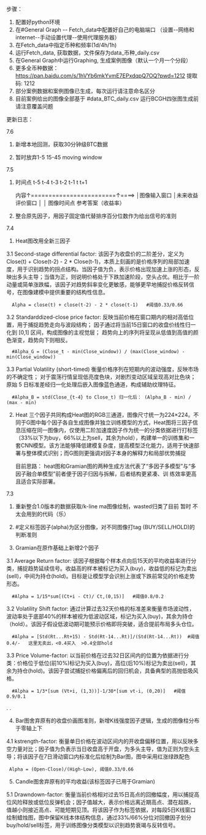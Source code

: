 
步骤：
1. 配置好python环境
2. 在#General Graph -- Fetch_data中配置好自己的电脑端口 （设置--网络和internet--手动设置代理--使用代理服务器）
3. 在Fetch_data中指定币种和频率(1d/4h/1h)
4. 运行Fetch_data, 获取数据，文件保存为data_币种_daily.csv
5. 在General Graph中运行Graphing, 生成案例图像（默认一个月一个分段）
6. 更多全币种数据： https://pan.baidu.com/s/1hVYb6mkYvmE7EPxdqpQ7OQ?pwd=1212 提取码: 1212 
7. 部分案例数据和案例图像已生成，每次运行请注意命名区分
8. 目前案例给出的图像全部基于 #data_BTC_daily.csv 运行BCGH四张图生成前请注意覆盖问题



更新日志：

7.6
1. 新增本地回测，获取30分钟级BTC数据


2. 暂时放弃1-5 15-45 moving window



7.5

1. 时间点   t-5  t-4  t-3  t-2  t-1  t  t+1

    内容↑========================↑====>
          │图像输入窗口         │未来收益评价窗口
          │                    │
          图像时间点            参考答案（收益率）

3. 整合原先因子，用因子固定值代替排序百分位数作为给出信号的准则


7.4

1. Heat图改用全新三因子
  
 3.1 Second-stage differential factor: 
      该因子为收盘价的二阶差分，定义为 Close(t) + Close(t-2) - 2 * Close(t-1)，本质上刻画的是价格序列的局部加速度，用于识别趋势的拐点结构。当因子值为负，表示价格出现加速上涨的形态，反映出多头主导；当值为正，则说明价格处于下跌加速阶段，空头占优。相比于一阶动量或简单涨跌幅，该因子对趋势斜率变化更敏感，能够更早地捕捉价格反转信号，在图像建模中提供重要的结构性信息。

      Alpha = close(t) + close(t-2) - 2 * close(t-1)   #阈值0.33/0.66

 3.2 Standarddized-close price factor:
      反映当前价格在窗口期内的相对高低位置，用于捕捉趋势走向与波段结构； 
      因子通过将当前15日窗口的收盘价线性归一化到 [0,1] 区间，构成图像的主视觉层；
      趋势向上的序列将呈现从低值到高值的颜色渐变，趋势向下则相反。
    
      #Alpha_G = (Close_t - min(Close_window)) / (max(Close_window) - min(Close_window))

 3.3 Partial Volatility (short-timed)
      衡量价格序列在短期内的波动强度，反映市场的不确定性；
      对于震荡行情呈现低亮度色块，对剧烈变动区域呈现高对比色块； 
      原始 5 日标准差经归一化处理后嵌入图像蓝色通道，构成辅助纹理特征。 
      
      #Alpha_B = std(Close_{t-4} to Close_t) 归一化后： (Alpha_B - min) / (max - min)

2. Heat 三个因子共同构成Heat图的RGB三通道，图像尺寸统一为224×224。不同于G图中每个因子各自生成图像并独立训练模型的方式，Heat图将三因子信息压缩在同一图像内，仅使用二阶加速度因子作为统一的分类依据进行打标签（33%以下为buy，66%以上为sell，其余为hold），构建单一的训练集和一套CNN模型。该方法能够降低建模复杂度，提高模型泛化能力，适用于快速部署与整体模式识别；而G图则更强调对因子本身的解释力和局部优势捕捉

   目前思路： heat图和Gramian图的两种生成方法代表了“多因子多模型”与“多因子融合单模型”前者便于因子归因与拆解，后者结构更紧凑、训 练效率更高且适合实际部署。




7.3
1. 重新整合1.0版本的数据获取/k-line ma图像绘制，wasted归类了目前 暂时 不太会用到的代码（乐）

2. #定义标签因子(alpha)为区分图像，对不同图像打tag (BUY/SELL/HOLD)的判断准则

3. Gramian在原作基础上新增2个因子  
   
   
 3.1 Average Return factor:
      该因子根据每个样本点向后15天的平均收益率进行分类，捕捉趋势延续信号。收益高的样本被标记为买入(buy)，收益低的标记为卖出(sell)，中间为持仓(hold)。目标是让模型学会识别上涨或下跌前常见的价格走势形态。
      
      #Alpha = 1/15*sum[(Ct+i - Ct)/ Ct,(0,15)]   #阈值0.8/0.2

 3.2 Volatility Shift factor:
     通过计算过去32天价格的标准差来衡量市场波动性，波动率处于底部40%的样本被视为低波动区域，标记为买入(buy)，其余为持仓（hold）。该因子假设低波动期可能预示价格即将突破，适合提前布局多头仓位。

      #Alpha = [Std(Rt...Rt+15) - Std(Rt-14...Rt)]/(Std(Rt-14...Rt))  #阈值0.4/-   这里无卖出，<0.4买入  >0.4全部hold

 3.3 Price Volume-factor:
     以当前价格在过去32日区间内的位置为依据进行分类：价格位于低位(前10%)标记为买入(buy)，高位(后10%)标记为卖出(sell)，其余为持仓(hold)。该因子尝试捕捉价格偏离后的回归机会，具备典型的高抛低吸风格。

      #Alpha = 1/3*[sum (Vt+i, (1,3))]-1/30*[sum vt-i, (0,20)]   #阈值0.9/0.1

.
.

4. Bar图舍弃原有的收盘价画图准则，新增K线强度因子逻辑，生成的图像柱分布于零轴上下

 4.1 kstrength-factor:
     衡量单日价格在波动区间内的开收盘偏移位置，用以反映多空力量对比；因子值为负表示当日收盘高于开盘，为多头主导，值为正则为空头主导；将该因子在7日滑动窗口内标准化后绘制为Bar图，图中采用红涨绿跌配色
     
     Alpha = (Open-Close)/(High-Low), 阈值0.33/0.66

     
       
5. Candle图舍弃原有的平均收益(该标签因子已用于Gramian) 
 
 5.1 Drawndown-factor:
     衡量当前价格相对过去15日高点的回撤幅度，用以捕捉高位风险释放或低位反弹机会；因子值越大，表示价格远离近期高点、潜在超跌，
     值越小则接近高点、可能短期见顶。将该因子作为标签依据，对每段5日K线窗口绘制蜡烛图，图中保留K线本体结构信息，通过33%/66%分位对回撤因子划分buy/hold/sell标签，用于训练图像分类模型以识别趋势衰竭与反转信号。
     


